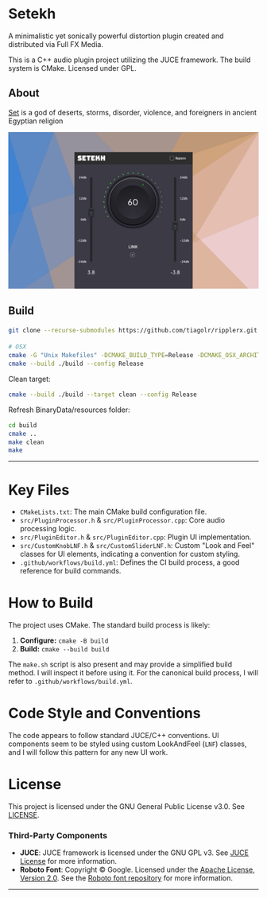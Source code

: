 # Setekh

A minimalistic yet sonically powerful distortion plugin created and distributed via Full FX Media.

This is a C++ audio plugin project utilizing the JUCE framework. The build system is CMake. Licensed under GPL.

## About

[Set](<https://en.wikipedia.org/wiki/Set_(deity)>) is a god of deserts, storms, disorder, violence, and foreigners in ancient Egyptian religion

<img src="docs/setekh_screenshot.png" alt="drawing" width="600"/>

## Build

```bash
git clone --recurse-submodules https://github.com/tiagolr/ripplerx.git

# OSX
cmake -G "Unix Makefiles" -DCMAKE_BUILD_TYPE=Release -DCMAKE_OSX_ARCHITECTURES="x86_64;arm64" -S . -B ./build
cmake --build ./build --config Release
```

Clean target:

```bash
cmake --build ./build --target clean --config Release
```

Refresh BinaryData/resources folder:
```bash
cd build
cmake ..
make clean
make
```

---

# Key Files

- `CMakeLists.txt`: The main CMake build configuration file.
- `src/PluginProcessor.h` & `src/PluginProcessor.cpp`: Core audio processing logic.
- `src/PluginEditor.h` & `src/PluginEditor.cpp`: Plugin UI implementation.
- `src/CustomKnobLNF.h` & `src/CustomSliderLNF.h`: Custom "Look and Feel" classes for UI elements, indicating a convention for custom styling.
- `.github/workflows/build.yml`: Defines the CI build process, a good reference for build commands.

# How to Build

The project uses CMake. The standard build process is likely:

1.  **Configure:** `cmake -B build`
2.  **Build:** `cmake --build build`

The `make.sh` script is also present and may provide a simplified build method. I will inspect it before using it. For the canonical build process, I will refer to `.github/workflows/build.yml`.

# Code Style and Conventions

The code appears to follow standard JUCE/C++ conventions. UI components seem to be styled using custom LookAndFeel (`LNF`) classes, and I will follow this pattern for any new UI work.

# License

This project is licensed under the GNU General Public License v3.0. See [LICENSE](LICENSE).

### Third-Party Components

- **JUCE**: JUCE framework is licensed under the GNU GPL v3. See [JUCE License](https://juce.com/legal/juce-6-licence) for more information.
- **Roboto Font**: Copyright © Google. Licensed under the [Apache License, Version 2.0](https://www.apache.org/licenses/LICENSE-2.0). See the [Roboto font repository](https://github.com/googlefonts/roboto) for more information.

---
